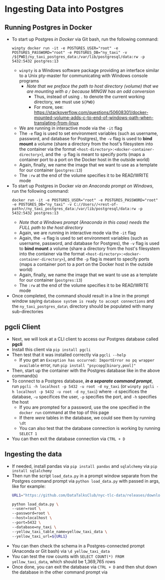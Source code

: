 # Ingesting Data into Postgres


## Running Postgres in Docker
- To start up Postgres *in Docker* via Git bash, run the following command:
    ```
    winpty docker run -it -e POSTGRES_USER="root" -e POSTGRES_PASSWORD="root" -e POSTGRES_DB="ny_taxi" -v /${PWD}/ny_taxi_postgres_data:/var/lib/postgresql/data:rw -p 5432:5432 postgres:13
    ```
    - `winpty` is a Windows software package providing an interface similar to a Unix pty-master for communicating with Windows console programs
        - *Note that we preface the path to host directory (volume) that we are mounting with a `/` because MINGW has an odd conversion*
            - Thus, instead of using `.` to denote the current working directory, we must use `${PWD}`
            - For more, see: https://stackoverflow.com/questions/50608301/docker-mounted-volume-adds-c-to-end-of-windows-path-when-translating-from-linux
    - We are running in interactive mode via the `-it` flag
    - The `-e` flag is used to set environment variables (such as username, password, and database for Postgres), the `-v` flag is used to **bind mount** a volume (share a directory from the host's filesystem into the container via the format `<host-directory>:<docker-container-directory>`), and the `-p` flag is meant to specify ports (maps a container port to a port on the Docker host in the outside world)
    - Again, finally, we name the image that we want to use as a template for our container (`postgres:13`)
    - The `:rw` at the end of the volume specifies it to be READ/WRITE mode
- To start up Postgres in Docker *via an Anaconda prompt on Windows*, run the following command:
    ```
    docker run -it -e POSTGRES_USER="root" -e POSTGRES_PASSWORD="root" -e POSTGRES_DB="ny_taxi" -v C://Users//<rest-of-path>//ny_taxi_postgres_data:/var/lib/postgresql/data:rw -p 5432:5432 postgres:13
    ```
    - *Note that a Windows prompt (Anaconda in this case) needs the FULL path to the host directory*
    - Again, we are running in interactive mode via the `-it` flag
    - Again, the `-e` flag is used to set environment variables (such as username, password, and database for Postgres), the `-v` flag is used to **bind mount** a volume (share a directory from the host's filesystem into the container via the format `<host-directory>:<docker-container-directory>`), and the `-p` flag is meant to specify ports (maps a container port to a port on the Docker host in the outside world)
    - Again, finally, we name the image that we want to use as a template for our container (`postgres:13`)
    - The `:rw` at the end of the volume specifies it to be READ/WRITE mode
- Once completed, the command should result in a line in the prompt window saying `database system is ready to accept connections` and the `ny_taxi_postgres_data\` directory should be populated with many sub-directories


## pgcli Client
- Next, we will look at a CLI client to access our Postgres database called **pgcli**
- Install this client via `pip install pgcli`
- Then test that it was installed correctly via `pgcli --help`
    - If you get an `Exception has occurred: ImportError no pq wrapper available` error, run `pip install "psycopg[binary,pool]"`
- Then, start up the container with the Postgres database like in the above command(s)
- To connect to a Postgres database, ***in a separate command prompt***, run `pgcli -h localhost -p 5432 -u root -d ny_taxi` (or `winpty pgcli -h localhost -p 5432 -u root -d ny_taxi`) where `-d` specifices the database, `-u` specifices the user, `-p` specifies the port, and `-h` specifies the host
    - If you are prompted for a password, use the one specified in the `docker run` command at the top of this page
    - If there *were* tables in the database, we could see them by running `\dt`
    - You can also test that the database connection is working by running `SELECT 1`
- You can then exit the database connection via `CTRL + D`


## Ingesting the data
- If needed, install pandas via `pip install pandas` and `sqlalchemy` via `pip install sqlalchemy`
- Then run the script `load_data.py` in a prompt window separate from the Postgres command prompt via `python load_data.py` with passed in args, like for example: 
    ```bash
    URL1="https://github.com/DataTalksClub/nyc-tlc-data/releases/download/yellow/yellow_tripdata_2021-01.csv.gz"

    python load_data.py \
    --user=root \
    --password=root \
    --host=localhost \
    --port=5432 \
    --database=ny_taxi \
    --yellow_taxi_table_name=yellow_taxi_data \
    --yellow_taxi_url=${URL1}    
    ```
- You can then check the schema in a Postgres-connected prompt (Anaconda or Git bash) via `\d yellow_taxi_data`
- You can test the row counts with `SELECT COUNT(*) FROM yellow_taxi_data`, which should be 1,369,765 rows
- Once done, you can exit the database via `CTRL + D` and then shut down the database in the other command prompt via 
